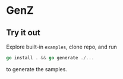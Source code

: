 # GenZ

## Try it out
Explore built-in `examples`, clone repo, and run
```go
go install . && go generate ./...
```
to generate the samples.
